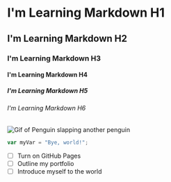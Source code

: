 # I'm Learning Markdown H1
## I'm Learning Markdown H2
### I'm Learning Markdown H3
#### I'm Learning Markdown H4
##### I'm Learning Markdown H5 
###### I'm Learning Markdown H6
<!--Changes: Added some headers I've been learning about.-->

![Gif of Penguin slapping another penguin](http://i.imgur.com/Ssfp7.gif)
<!--Changes: Added a Gif.-->

``` javascript
var myVar = "Bye, world!";
```
<!--Changes: Added a code example.-->

- [ ] Turn on GitHub Pages
- [ ] Outline my portfolio
- [ ] Introduce myself to the world
